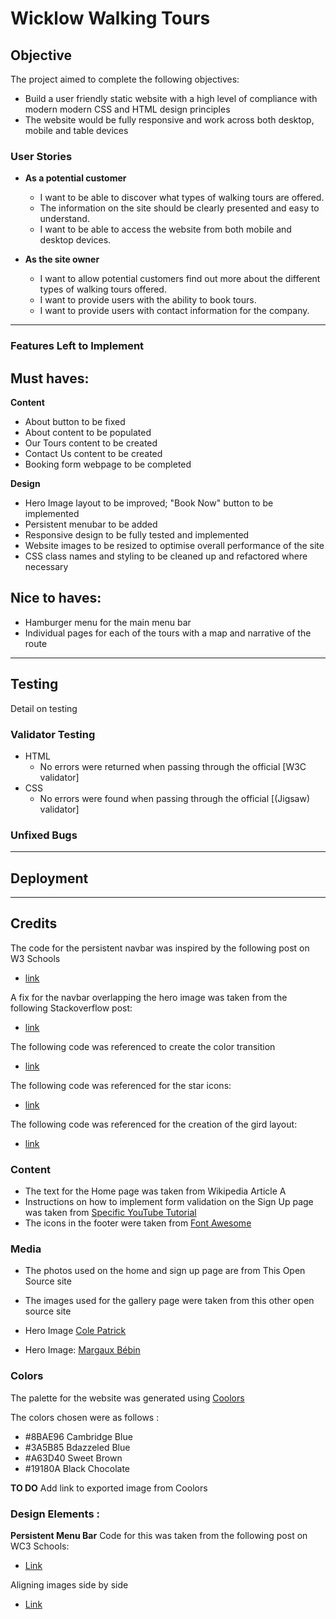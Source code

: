 # Wicklow Walking Tours

## Objective 

The project aimed to complete the following objectives:

- Build a user friendly static website with a high level of compliance with modern modern CSS and HTML design principles 
- The website would be fully responsive and work across both desktop, mobile and table devices

### User Stories

- **As a potential customer**
    - I want to be able to discover what types of walking tours are offered.
    - The information on the site should be clearly presented and easy to understand.
    - I want to be able to access the website from both mobile and desktop devices.  

- **As the site owner**
    - I want to allow potential customers find out more about the different types of walking tours offered.
    - I want to provide users with the ability to book tours.
    - I want to provide users with contact information for the company.

- - - 

### Features Left to Implement

## Must haves:


**Content**

- About button to be fixed
- About content to be populated
- Our Tours content to be created
- Contact Us content to be created
- Booking form webpage to be completed  

**Design**
- Hero Image layout to be improved; "Book Now" button to be implemented
- Persistent menubar to be added
- Responsive design to be fully tested and implemented
- Website images to be resized to optimise overall performance of the site
- CSS class names and styling to be cleaned up and refactored where necessary

## Nice to haves:

- Hamburger menu for the main menu bar
- Individual pages for each of the tours with a map and narrative of the route

- - - 

## Testing 

Detail on testing 

### Validator Testing 

- HTML
  - No errors were returned when passing through the official [W3C validator]
- CSS
  - No errors were found when passing through the official [(Jigsaw) validator]

### Unfixed Bugs


- - - 

## Deployment


- - - 

## Credits 

The code for the persistent navbar was inspired by the following post on W3 Schools

- [link](https://www.w3schools.com/howto/howto_css_fixed_menu.asp)

A fix for the navbar overlapping the hero image was taken from the following Stackoverflow post:

- [link](https://stackoverflow.com/questions/49133277/why-is-this-hero-image-covering-the-fixed-nav-bar-with-the-nav-bar-reappearing)

The following code was referenced to create the color transition

- [link](https://stackoverflow.com/questions/11679567/using-css-for-a-fade-in-effect-on-page-load)

The following code was referenced for the star icons:

- [link](https://stackoverflow.com/questions/49343074/css-for-star-ratings-via-fontawesome)

The following code was referenced for the creation of the gird layout:

- [link](https://gridbyexample.com/examples/example2/)



### Content 

- The text for the Home page was taken from Wikipedia Article A
- Instructions on how to implement form validation on the Sign Up page was taken from [Specific YouTube Tutorial](https://www.youtube.com/)
- The icons in the footer were taken from [Font Awesome](https://fontawesome.com/)

### Media

- The photos used on the home and sign up page are from This Open Source site
- The images used for the gallery page were taken from this other open source site


- Hero Image 
[Cole Patrick](https://unsplash.com/photos/LttKJcNHzUc?utm_source=unsplash&utm_medium=referral&utm_content=creditShareLink)

- Hero Image:
[Margaux Bébin](https://unsplash.com/photos/6YZ2w5NRIAg?utm_source=unsplash&utm_medium=referral&utm_content=creditShareLink)


### Colors

The palette for the website was generated using [Coolors](https://coolors.co/8bae96-3a5b85-a63d40-19180a)

The colors chosen were as follows :
- #8BAE96 Cambridge Blue
- #3A5B85 Bdazzeled Blue
- #A63D40 Sweet Brown
- #19180A Black Chocolate


**TO DO** Add link to exported image from Coolors


### Design Elements :

**Persistent Menu Bar**
Code for this was taken from the following post on WC3 Schools:

- [Link](https://www.w3schools.com/howto/howto_css_fixed_menu.asp)


Aligning images side by side 

- [Link](https://www.w3schools.com/howto/howto_css_images_side_by_side.asp)

